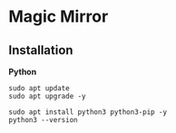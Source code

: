 # Magic Mirror
## Installation
**Python**
```
sudo apt update
sudo apt upgrade -y
```
```
sudo apt install python3 python3-pip -y
python3 --version
```

